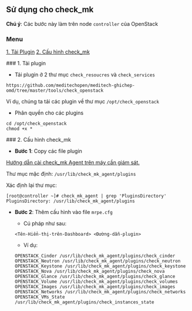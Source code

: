 ## Sử dụng cho check_mk

**Chú ý**: Các bước này làm trên node `controller` của OpenStack

### Menu

[1. Tải Plugin](#1)
[2. Cấu hình check_mk](#2)

<a name="1" />
### 1. Tải plugin

- Tải plugin ở 2 thư mục `check_resoucres` và `check_services`

```
https://github.com/meditechopen/meditech-ghichep-omd/tree/master/tools/check_openstack
```

Ví dụ, chúng ta tải các plugin về thư mục `/opt/check_openstack`

- Phân quyền cho các plugins

```
cd /opt/check_openstack
chmod +x *
```

<a name="2" />
### 2. Cấu hình check_mk

- **Bước 1**: Copy các file plugin

[Hướng dẫn cài check_mk Agent trên máy cần giám sát.](/docs/2.Install-agent.md)

Thư mục mặc định: `/usr/lib/check_mk_agent/plugins`

Xác định lại thư mục:

```
[root@controller ~]# check_mk_agent | grep 'PluginsDirectory'
PluginsDirectory: /usr/lib/check_mk_agent/plugins
```

- **Bước 2**: Thêm cấu hình vào file `mrpe.cfg`

	- Cú pháp như sau:

	```
	<Tên-Hiển-thị-trên-Dashboard> <Đường-dẫn-plugin>
	```
	
	- Ví dụ:
	
	```
	OPENSTACK_Cinder /usr/lib/check_mk_agent/plugins/check_cinder
	OPENSTACK_Neutron /usr/lib/check_mk_agent/plugins/check_neutron
	OPENSTACK_Keystone /usr/lib/check_mk_agent/plugins/check_keystone
	OPENSTACK_Nova /usr/lib/check_mk_agent/plugins/check_nova
	OPENSTACK_Glance /usr/lib/check_mk_agent/plugins/check_glance	
	OPENSTACK_Volume /usr/lib/check_mk_agent/plugins/check_volumes
	OPENSTACK_Images /usr/lib/check_mk_agent/plugins/check_images
	OPENSTACK_Networks /usr/lib/check_mk_agent/plugins/check_networks
	OPENSTACK_VMs_State /usr/lib/check_mk_agent/plugins/check_instances_state
	```
